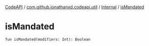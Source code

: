 [CodeAPI](../../index.md) / [com.github.jonathanxd.codeapi.util](../index.md) / [Internal](index.md) / [isMandated](.)

# isMandated

`fun isMandated(modifiers: Int): Boolean`